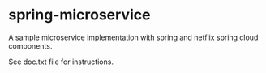 # spring-microservice
A sample microservice implementation with spring and netflix spring cloud components.

See doc.txt file for instructions.
